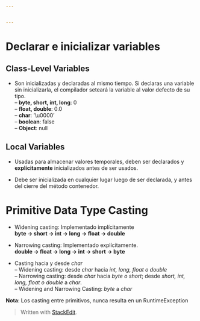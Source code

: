 ```yaml
---


---
```


<h1 id="declarar-e-inicializar-variables">Declarar e inicializar variables</h1>
<h2 id="class-level-variables">Class-Level Variables</h2>
<ul>
<li>Son inicializadas y declaradas al mismo tiempo. Si declaras una variable sin inicializarla, el compilador seteará la variable al valor defecto de su tipo.<br>
– <strong>byte, short, int, long</strong>: 0<br>
– <strong>float, double</strong>: 0.0<br>
– <strong>char</strong>: ‘\u0000’<br>
– <strong>boolean</strong>: false<br>
– <strong>Object</strong>: null</li>
</ul>
<h2 id="local-variables">Local Variables</h2>
<ul>
<li>
<p>Usadas para almacenar valores temporales, deben ser declarados y <strong>explícitamente</strong> inicializados antes de ser usados.</p>
</li>
<li>
<p>Debe ser inicializada en cualquier lugar luego de ser declarada, y antes del cierre del método contenedor.</p>
</li>
</ul>
<h1 id="primitive-data-type-casting">Primitive Data Type Casting</h1>
<ul>
<li>
<p>Widening casting: Implementado implícitamente<br>
<strong>byte -&gt; short -&gt; int -&gt; long -&gt; float -&gt; double</strong></p>
</li>
<li>
<p>Narrowing casting: Implementado explícitamente.<br>
<strong>double -&gt; float -&gt; long -&gt; int -&gt; short -&gt; byte</strong></p>
</li>
<li>
<p>Casting hacia y desde <em>char</em><br>
– Widening casting: desde <em>char</em> hacia <em>int, long, float o double</em><br>
– Narrowing casting: desde <em>char</em> hacia <em>byte o short</em>; desde <em>short, int, long, float o double</em> a <em>char</em>.<br>
– Widening and Narrowing Casting: <em>byte</em> a <em>char</em></p>
</li>
</ul>
<p><strong>Nota</strong>: Los casting entre primitivos, nunca resulta en un RuntimeException</p>
<blockquote>
<p>Written with <a href="https://stackedit.io/">StackEdit</a>.</p>
</blockquote>

